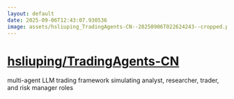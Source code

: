 ```yaml
---
layout: default
date: 2025-09-06T12:43:07.930536
image: assets/hsliuping_TradingAgents-CN--20250906T022624243--cropped.png
---
```


# [hsliuping/TradingAgents-CN](https://github.com/hsliuping/TradingAgents-CN)

multi-agent LLM trading framework simulating analyst, researcher, trader, and risk manager roles

